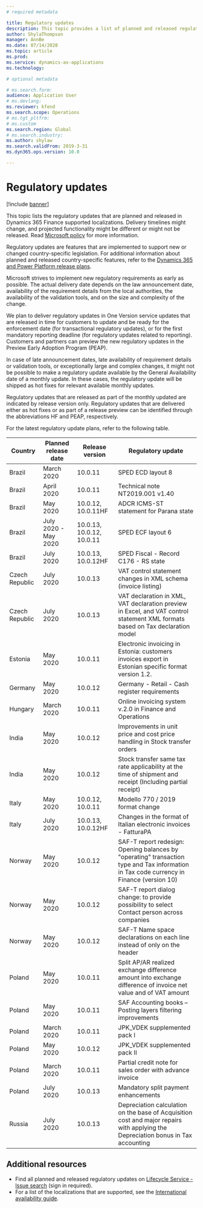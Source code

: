 ```yaml
---
# required metadata

title: Regulatory updates
description: This topic provides a list of planned and released regulatory updates for Microsoft Dynamics 365 Finance.
author: ShylaThompson
manager: AnnBe
ms.date: 07/14/2020
ms.topic: article
ms.prod: 
ms.service: dynamics-ax-applications
ms.technology: 

# optional metadata

# ms.search.form:
audience: Application User
# ms.devlang: 
ms.reviewer: kfend
ms.search.scope: Operations
# ms.tgt_pltfrm: 
# ms.custom
ms.search.region: Global
# ms.search.industry: 
ms.author: shylaw
ms.search.validFrom: 2019-3-31
ms.dyn365.ops.version: 10.0

---
```


# Regulatory updates

[!include [banner](../includes/banner.md)]

This topic lists the regulatory updates that are planned and released in Dynamics 365 Finance supported localizations. Delivery timelines might change, and projected functionality might be different or might not be released. Read [Microsoft policy](https://go.microsoft.com/fwlink/p/?linkid=2007332) for more information. 

Regulatory updates are features that are implemented to support new or changed country-specific legislation. For additional information about planned and released country-specific features, refer to the [Dynamics 365 and Power Platform release plans](https://docs.microsoft.com/business-applications-release-notes/index).

Microsoft strives to implement new regulatory requirements as early as possible. The actual delivery date depends on the law announcement date, availability of the requirement details from the local authorities, the availability of the validation tools, and on the size and complexity of the change.

We plan to deliver regulatory updates in One Version service updates that are released in time for customers to update and be ready for the enforcement date (for transactional regulatory updates), or for the first mandatory reporting deadline (for regulatory updates related to reporting). Customers and partners can preview the new regulatory updates in the Preview Early Adoption Program (PEAP).

In case of late announcement dates, late availability of requirement details or validation tools, or exceptionally large and complex changes, it might not be possible to make a regulatory update available by the General Availability date of a monthly update. In these cases, the regulatory update will be shipped as hot fixes for relevant available monthly updates.

Regulatory updates that are released as part of the monthly updated are indicated by release version only. Regulatory updates that are delivered either as hot fixes or as part of a release preview can be identified through the abbreviations HF and PEAP, respectively. 

For the latest regulatory update plans, refer to the following table.   

|Country|Planned release date|Release version|Regulatory update|
|--------------------|---------------|-------|-------|
|      Brazil         |   March 2020      | 10.0.11      |   SPED ECD layout 8   |
|      Brazil         |   April 2020      | 10.0.11      |   Technical note NT2019.001 v1.40   |
|      Brazil         |   May 2020      | 10.0.12, 10.0.11HF      |   ADCR ICMS-ST statement for Parana state   |
|      Brazil         |   July 2020 - May 2020      | 10.0.13, 10.0.12, 10.0.11      |   SPED ECF layout 6   |
|      Brazil         |   July 2020      | 10.0.13, 10.0.12HF      |   SPED Fiscal - Record C176 - RS state   |
|      Czech Republic      |   July 2020      | 10.0.13      |   VAT control statement changes in XML schema (invoice listing)   |
|      Czech Republic         |   July 2020      | 10.0.13      |   VAT declaration in XML, VAT declaration preview in Excel, and VAT control statement XML formats based on Tax declaration model   |
|      Estonia         |   May 2020       | 10.0.11      |   Electronic invoicing in Estonia: customers invoices export in Estonian specific format version 1.2.  |
|      Germany         |   May 2020       | 10.0.12      |   Germany - Retail - Cash register requirements    |
|      Hungary         |   March 2020       | 10.0.11     |   Online invoicing system v.2.0 in Finance and Operations    |
|      India         |   May 2020      | 10.0.12      |   Improvements in unit price and cost price handling in Stock transfer orders  |
|      India         |   May 2020      | 10.0.12      |   Stock transfer same tax rate applicability at the time of shipment and receipt (Including partial receipt)  |
|      Italy         |   May 2020      | 10.0.12, 10.0.11      |   Modello 770 / 2019 format change |
|      Italy         |   July 2020      | 10.0.13, 10.0.12HF      |   Changes in the format of Italian electronic invoices - FatturaPA |
|      Norway          |   May 2020   | 10.0.12     |   SAF-T report redesign: Opening balances by "operating" transaction type and Tax information in Tax code currency in Finance (version 10) |
|      Norway          |   May 2020   | 10.0.12     |   SAF-T report dialog change: to provide possibility to select Contact person across companies |
|      Norway          |   May 2020   | 10.0.12     |   SAF-T Name space declarations on each line instead of only on the header |
|      Poland          |   May 2020     | 10.0.11     |   Split AP/AR realized exchange difference amount into exchange difference of invoice net value and of VAT amount  |
|      Poland          |   May 2020     | 10.0.11     |   SAF Accounting books  – Posting layers filtering improvements |
|      Poland          |   March 2020     | 10.0.11     |   JPK_VDEK supplemented pack I |
|      Poland          |   May 2020     | 10.0.12     |   JPK_VDEK supplemented pack II |
|      Poland          |   March 2020     | 10.0.11     |   Partial credit note for sales order with advance invoice |
|      Poland          |   July 2020     | 10.0.13     |   Mandatory split payment enhancements |
|      Russia          |   July 2020     | 10.0.13    |   Depreciation calculation on the base of Acquisition cost and major repairs with applying the Depreciation bonus in Tax accounting  |



## Additional resources
- Find all planned and released regulatory updates on [Lifecycle Service - Issue search](https://lcs.dynamics.com/Logon/Index) (sign in required).
- For a list of the localizations that are supported, see the [International availability guide](https://aka.ms/dynamics_365_international_availability_deck).

